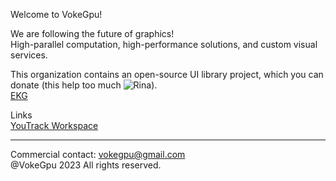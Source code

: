 Welcome to VokeGpu! 
 
We are following the future of graphics!  
High-parallel computation, high-performance solutions, and custom visual services. 

This organization contains an open-source UI library project, which you can donate (this help too much ![Rina](https://github.com/mrsrina)).  
[EKG](https://github.com/vokegpu/ekg-ui-library)  

Links  
[YouTrack Workspace](https://vokegpu.youtrack.cloud)  

---

Commercial contact: vokegpu@gmail.com  
@VokeGpu 2023 All rights reserved.
